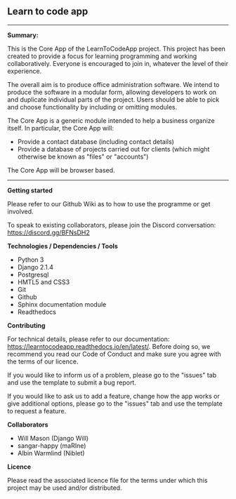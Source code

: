 ## Learn to code app
---

**Summary:**

This is the Core App of the LearnToCodeApp project. This project has been created to provide a focus for learning programming and working collaboratively. Everyone is encouraged to join in, whatever the level of their experience.

The overall aim is to produce office administration software. We intend to produce the software in a modular form, allowing developers to work on and duplicate individual parts of the project. Users should be able to pick and choose functionality by including or omitting modules.

The Core App is a generic module intended to help a business organize itself. In particular, the Core App will:

* Provide a contact database (including contact details)
* Provide a database of projects carried out for clients (which might otherwise be known as "files" or "accounts")

The Core App will be browser based.

----

**Getting started**

Please refer to our Github Wiki as to how to use the programme or get involved.

To speak to existing collaborators, please join the Discord conversation: https://discord.gg/BFNsDH2


**Technologies / Dependencies / Tools**

* Python 3
* Django 2.1.4
* Postgresql
* HMTL5 and CSS3
* Git
* Github
* Sphinx documentation module
* Readthedocs

**Contributing**

For technical details, please refer to our documentation: https://learntocodeapp.readthedocs.io/en/latest/. Before doing so, we recommend you read our Code of Conduct and make sure you agree with the terms of our licence.

If you would like to inform us of a problem, please go to the "issues" tab and use the template to submit a bug report.

If you would like to ask us to add a feature, change how the app works or give additional options, please go to the "issues" tab and use the template to request a feature.

**Collaborators**

* Will Mason (Django Will)
* sangar-happy (maRIne)
* Albin Warmlind (Niblet)


**Licence**

Please read the associated licence file for the terms under which this project may be used and/or distributed.


